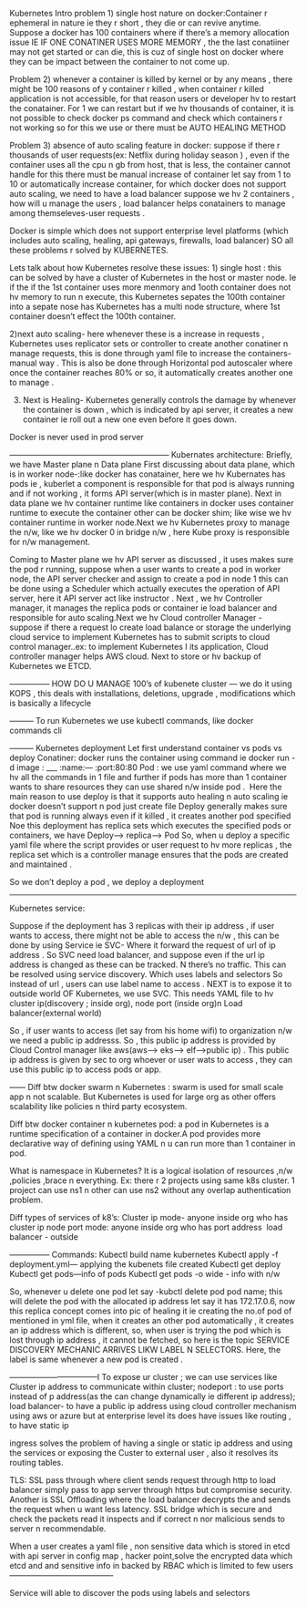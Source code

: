 Kubernetes
Intro 
 problem 1) single host nature on docker:Container r ephemeral in nature ie they r short , they die or can revive anytime. Suppose a docker has 100 containers where if there’s a memory allocation issue IE IF ONE CONATINER USES MORE MEMORY , the the last conatiiner may not get started or can die, this is cuz of single host on docker where they can be impact between the container to not come up.

Problem 2) whenever a container is killed by kernel or by any means , there might be 100 reasons of y container r killed , when container r killed application is not accessible, for that reason users or developer hv to restart the conatainer. For 1 we can restart but if we hv thousands of container, it is not possible to check docker ps command and check which containers r not working so for this we use or there must be  AUTO HEALING METHOD

Problem 3) absence of auto scaling feature in docker: suppose if there r thousands of user requests(ex: Netflix during holiday season ) , even if the container  uses all the cpu n gb from host, that is less, the container cannot handle for this there must be manual increase of container let say from 1 to 10 or automatically increase container, for which docker does not support auto scaling, we need to have a load balancer suppose we hv 2 containers , how will u manage the users , load balancer helps conatainers to manage among themseleves-user requests .

Docker is simple which does not support enterprise level platforms (which includes auto scaling, healing, api gateways, firewalls, load balancer) SO all these problems r solved by KUBERNETES.

Lets talk about how Kubernetes resolve these issues: 1) single host : this can be solved by have a cluster of Kubernetes in the host or master node. Ie if the if the 1st container uses more menmory and 1ooth container does not hv memory to run n execute, this Kubernetes sepates the 100th container into a sepate nose has Kubernetes has a multi node structure, where 1st container doesn’t effect the 100th container. 

2)next auto scaling- here whenever these is a increase in requests , Kubernetes uses replicator sets or controller to create another conatiner n manage requests, this is done through yaml file to increase the containers-manual way . This is also be done through Horizontal pod autoscaler where once the container reaches 80% or so, it automatically creates another one to manage .

3. Next is Healing- Kubernetes generally  controls the damage by whenever the container is down , which is indicated by api server, it creates a new container ie roll out a new one even before it goes down.

Docker is never used in prod server

————————————————————
Kubernates architecture:
Briefly, we have Master plane n Data plane 
First discussing about data plane, which is in worker node-:like docker has conatainer, here we hv Kubernates has pods ie , kuberlet a component is responsible for that pod is always running and if not working , it forms API server(which is in master plane). Next in data plane we hv container runtime like containers in docker uses container runtime to execute the container other can be docker shim; like wise we hv container runtime in worker node.Next we hv Kubernetes proxy to manage the n/w, like we hv docker 0 in bridge n/w  , here Kube proxy is responsible for n/w management.

Coming to Master plane we hv API server as discussed , it uses makes sure the pod r running, suppose when a user wants to create a pod in worker node, the API server checker and assign to create a pod in node 1 this can be done using a Scheduler which actually executes the operation of API server, here it API server act like instructor . Next , we hv Controller manager, it manages the replica pods or container ie load balancer and responsible for auto scaling.Next we hv Cloud controller Manager - suppose if there a request lo  create load balance or storage the underlying cloud service to implement Kubernetes has to submit scripts to cloud control manager..ex:  to implement Kubernetes I its application, Cloud controller manager helps AWS cloud. Next to store or hv backup of Kubernetes we ETCD.

—————
HOW DO U MANAGE 100’s of kubenete cluster — we do it using KOPS , this deals with installations, deletions, upgrade , modifications which is basically a lifecycle

———
To run Kubernetes we use kubectl commands, like docker commands cli

———
Kubernetes deployment
Let first understand container vs pods vs deploy
Conatiner: docker runs the container  using command ie docker run -d image : ___     :name:—  :port:80:80 Pod : we use yaml command where we hv all the commands in 1 file and further if pods has more than 1  container wants to share resources they can use shared n/w inside pod .  
Here the main reason to use deploy is that it supports auto healing n auto scaling ie docker doesn’t support n pod just create file 
Deploy generally makes sure that pod is running always even if it killed , it creates another pod specified
 Noe this deployment has replica sets which executes the specified pods or containers, we have Deploy—> replica—> Pod
So, when u deploy a specific yaml file  where the script provides or user request to hv more replicas , the replica set which is a controller manage ensures that the pods are created and maintained .

So we don’t deploy a pod , we deploy a deployment
________________

Kubernetes service:

Suppose if the deployment has 3 replicas with their ip address , if user wants to access, there might not be able to access the n/w , this can be done by using Service ie SVC- Where it forward the request of url of ip address . 
So SVC need load balancer, and suppose even if the url ip address is changed as these can be tracked. N there’s no traffic. This can be resolved using service discovery. Which uses labels and selectors
So instead of url , users can use label name to access .
NEXT is to expose  it to outside world OF Kubernetes, we use SVC. This needs YAML file to hv cluster ip(discovery ; inside org), node port (inside org)n Load balancer(external world)

So , if user wants to access (let say from his home wifi) to organization n/w we need a public ip addresss. So , this public ip address is provided by Cloud Control manager like aws(aws—> eks—> elf—>public ip) . This public ip address is given by sec to org whoever or user wats to access , they can use this public ip to access pods or app.

——
Diff btw docker swarm n Kubernetes : swarm is used for small scale app n not scalable. But Kubernetes is used for large org as other offers scalability like policies n third party ecosystem.

Diff btw docker container n kubernetes pod: a pod in Kubernetes is a runtime specification of a container  in docker.A pod provides more declarative way of defining using YAML n u can run more than 1 container in pod.
  
What is namespace in Kubernetes? It is a logical isolation of resources ,n/w ,policies ,brace n everything. Ex: there r 2 projects using same k8s cluster. 1 project can use ns1 n other can use ns2 without any overlap authentication problem.

Diff types of services of k8’s:  Cluster ip mode- anyone inside org who has cluster ip node port mode: anyone inside org who has port address  load balancer - outside
		 
—————
Commands:
Kubectl build name kubernetes
Kubectl apply -f deployment.yml— applying the kubenets file created 
Kubectl get deploy
Kubectl get pods—info of pods
Kubectl get pods -o wide - info with n/w

So, whenever u delete one pod let say -kubctl delete pod pod name; this will delete the pod with the allocated ip address let say it has 172.17.0.6, now this replica concept comes into pic of healing it ie creating the no.of pod of mentioned in yml file, when it creates an other pod automatically , it creates an ip address which is different, so, when user is trying the pod which is lost through ip address , it cannot be fetched, so here is the topic SERVICE DISCOVERY MECHANIC ARRIVES LIKW LABEL N SELECTORS. Here, the label is same whenever a new pod is created .

———————————I
To expose ur cluster ; we can use services like Cluster ip address to communicate within cluster; nodeport : to use ports instead of p address(as the can change dynamically ie different ip address); load balancer- to have a public ip address using cloud controller mechanism using aws or azure but at enterprise level its does have issues like routing , to have static ip 

ingress solves the problem of having a single or static ip address and using the services or exposing the Custer to external user , also it resolves its routing tables.

TLS: 
SSL pass through  where client sends request through http to load balancer simply pass to app server through https but compromise security. 
Another is SSL Offloading where the load balancer decrypts the and sends the request when u want less latency. SSL bridge which is secure and check the packets read it inspects  and if correct n nor malicious sends to server n recommendable.


When a user creates a yaml file ,  non sensitive data which is stored in etcd with api server in config map , hacker point,solve the encrypted data which etcd and and sensitive info in backed by RBAC which is limited to few users  
—————————————

Service will able to discover the pods using labels and selectors
